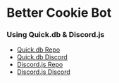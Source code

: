 # Better Cookie Bot
### Using Quick.db & Discord.js

+ [Quick.db Repo](https://github.com/TrueXPixels/quick.db)
+ [Quick.db Discord](https://discordapp.com/invite/plexidev)
+ [Discord.js Repo](https://github.com/discordjs/discord.js)
+ [Discord.js Discord](https://discordapp.com/invite/bRCvFy9)
